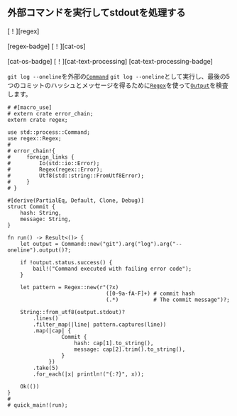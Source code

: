 ## <!--Run an external command and process stdout--> 外部コマンドを実行してstdoutを処理する

<!--[!][regex]-->
[！][regex]
<!--[regex-badge] [!][cat-os]-->
[regex-badge] [！][cat-os]
<!--[cat-os-badge] [!][cat-text-processing]-->
[cat-os-badge] [！][cat-text-processing]
[cat-text-processing-badge]
<!--Runs `git log --oneline` as an external [`Command`] and inspects its [`Output`] using [`Regex`] to get the hash and message of the last 5 commits.-->
`git log --oneline`を外部の[`Command`] `git log --oneline`として実行し、最後の5つのコミットのハッシュとメッセージを得るために[`Regex`]を使って[`Output`]を検査します。

```rust,no_run
# #[macro_use]
# extern crate error_chain;
extern crate regex;

use std::process::Command;
use regex::Regex;
#
# error_chain!{
#     foreign_links {
#         Io(std::io::Error);
#         Regex(regex::Error);
#         Utf8(std::string::FromUtf8Error);
#     }
# }

#[derive(PartialEq, Default, Clone, Debug)]
struct Commit {
    hash: String,
    message: String,
}

fn run() -> Result<()> {
    let output = Command::new("git").arg("log").arg("--oneline").output()?;

    if !output.status.success() {
        bail!("Command executed with failing error code");
    }

    let pattern = Regex::new(r"(?x)
                               ([0-9a-fA-F]+) # commit hash
                               (.*)           # The commit message")?;

    String::from_utf8(output.stdout)?
        .lines()
        .filter_map(|line| pattern.captures(line))
        .map(|cap| {
                 Commit {
                     hash: cap[1].to_string(),
                     message: cap[2].trim().to_string(),
                 }
             })
        .take(5)
        .for_each(|x| println!("{:?}", x));

    Ok(())
}
#
# quick_main!(run);
```

<!--[`Command`]: https://doc.rust-lang.org/std/process/struct.Command.html
 [`Output`]: https://doc.rust-lang.org/std/process/struct.Output.html
 [`Regex`]: https://docs.rs/regex/*/regex/struct.Regex.html
-->
[`Command`]: https://doc.rust-lang.org/std/process/struct.Command.html
 [`Output`]: https://doc.rust-lang.org/std/process/struct.Output.html
 [`Command`]: https://doc.rust-lang.org/std/process/struct.Command.html
 [`Output`]: https://doc.rust-lang.org/std/process/struct.Output.html
 [`Regex`]: https://docs.rs/regex/*/regex/struct.Regex.html

